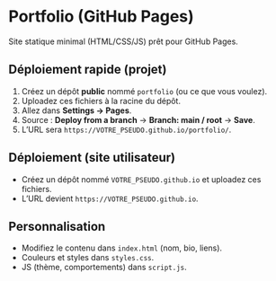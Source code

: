 # Portfolio (GitHub Pages)

Site statique minimal (HTML/CSS/JS) prêt pour GitHub Pages.

## Déploiement rapide (projet)
1. Créez un dépôt **public** nommé `portfolio` (ou ce que vous voulez).
2. Uploadez ces fichiers à la racine du dépôt.
3. Allez dans **Settings → Pages**.
4. Source : **Deploy from a branch** → **Branch: main / root** → **Save**.
5. L’URL sera `https://VOTRE_PSEUDO.github.io/portfolio/`.

## Déploiement (site utilisateur)
- Créez un dépôt nommé `VOTRE_PSEUDO.github.io` et uploadez ces fichiers.
- L’URL devient `https://VOTRE_PSEUDO.github.io`.

## Personnalisation
- Modifiez le contenu dans `index.html` (nom, bio, liens).
- Couleurs et styles dans `styles.css`.
- JS (thème, comportements) dans `script.js`.
